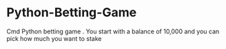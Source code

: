 # Python-Betting-Game
Cmd Python betting game . You start with a balance of 10,000 and you can pick how much you want to stake 
